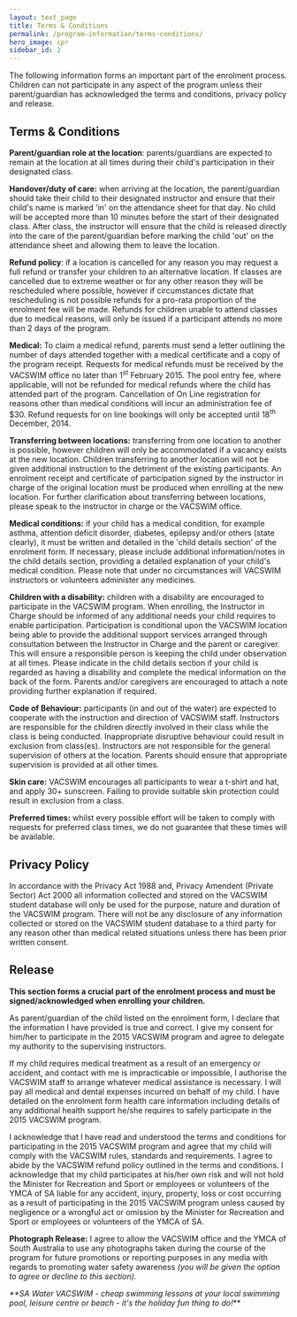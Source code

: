 ```yaml
---
layout: text_page
title: Terms & Conditions
permalink: /program-information/terms-conditions/
hero_image: cpr
sidebar_id: 2
---
```


The following information forms an important part of
the enrolment process. Children can not participate in
any aspect of the program unless
their parent/guardian has acknowledged the terms and
conditions, privacy policy and release.

## Terms &amp; Conditions

**Parent/guardian role at the location**:
parents/guardians are expected to remain at the location at all
times during their child's participation in their designated
class.

**Handover/duty of care:** when arriving at the
location, the parent/guardian should take their child to their
designated instructor and ensure that their child's name is marked
'in' on the attendance sheet for that day. No child will be
accepted more than 10 minutes before the start of their designated
class. After class, the instructor will ensure that the child is
released directly into the care of the parent/guardian before
marking the child 'out' on the attendance sheet and allowing them
to leave the location.

**Refund policy**: if a location is cancelled for
any reason you may request a full refund or transfer your children
to an alternative location. If classes are cancelled due to extreme
weather or for any other reason they will be rescheduled where
possible, however if circumstances dictate that rescheduling is not
possible refunds for a pro-rata proportion of the enrolment fee
will be made. Refunds for children unable to attend classes due to
medical reasons, will only be issued if a participant attends no
more than 2 days of the program.

**Medical:** To claim a medical refund, parents
must send a letter outlining the number of days attended together
with a medical certificate and a copy of the program receipt.
Requests for medical refunds must be received by the VACSWIM office
no later than 1<sup>st</sup> February 2015. The pool entry fee,
where applicable, will not be refunded for medical refunds where
the child has attended part of the program. Cancellation of On Line
registration for reasons other than medical conditions will incur
an administration fee of $30.  Refund requests for on line
bookings will only be accepted until 18<sup>th</sup> December,
2014.

**Transferring between locations:** transferring
from one location to another is possible, however children will
only be accommodated if a vacancy exists at the new location.
Children transferring to another location will not be given
additional instruction to the detriment of the existing
participants. An enrolment receipt and certificate of participation
signed by the instructor in charge of the original location must be
produced when enrolling at the new location. For further
clarification about transferring between locations, please speak to
the instructor in charge or the VACSWIM office.

**Medical conditions:** if your child has a medical
condition, for example asthma, attention deficit disorder,
diabetes, epilepsy and/or others (state clearly), it must
be written and detailed in the 'child details section' of the
enrolment form. If necessary, please include additional
information/notes in the child details section, providing a
detailed explanation of your child's medical condition. Please
note that under no circumstances will VACSWIM instructors or
volunteers administer any medicines.

**Children with a disability:** children with a
disability are encouraged to participate in the VACSWIM program.
When enrolling, the Instructor in Charge should be informed of any
additional needs your child requires to enable participation.
Participation is conditional upon the VACSWIM location being able
to provide the additional support services arranged through
consultation between the Instructor in Charge and the parent or
caregiver. This will ensure a responsible person is keeping the
child under observation at all times. Please indicate in the
child details section if your child is regarded as having a
disability and complete the medical information on the back of the
form. Parents and/or caregivers are encouraged to attach a
note providing further explanation if required.

**Code of Behaviour:** participants (in and out of
the water) are expected to cooperate with the instruction and
direction of VACSWIM staff. Instructors are responsible for the
children directly involved in their class while the class is being
conducted. Inappropriate disruptive behaviour could result in
exclusion from class(es). Instructors are not responsible for the
general supervision of others at the location. Parents should
ensure that appropriate supervision is provided at all other
times.

**Skin care:** VACSWIM encourages all participants
to wear a t-shirt and hat, and apply 30+ sunscreen. Failing to
provide suitable skin protection could result in exclusion from a
class.

**Preferred times:** whilst every possible effort
will be taken to comply with requests for preferred class times, we
do not guarantee that these times will be available.

## Privacy Policy

In accordance with the Privacy Act 1988 and, Privacy
Amendent (Private Sector) Act 2000 all information collected
and stored on the VACSWIM student database will only be used for
the purpose, nature and duration of the VACSWIM program. There will
not be any disclosure of any information collected or stored on the
VACSWIM student database to a third party for any reason other than
medical related situations unless there has been prior written
consent.

## Release

**This section forms a crucial part of the enrolment
process and must be signed/acknowledged when enrolling your
children.**

As parent/guardian of the child listed on the enrolment form, I
declare that the information I have provided is true and correct. I
give my consent for him/her to participate in the 2015 VACSWIM
program and agree to delegate my authority to the supervising
instructors.

If my child requires medical treatment as a result of an
emergency or accident, and contact with me is impracticable or
impossible, I authorise the VACSWIM staff to arrange whatever
medical assistance is necessary. I will pay all medical and dental
expenses incurred on behalf of my child. I have detailed on the
enrolment form health care information including details of any
additional health support he/she requires to safely participate in
the 2015 VACSWIM program.

I acknowledge that I have read and understood the terms and
conditions for participating in the 2015 VACSWIM program and
agree that my child will comply with the VACSWIM rules, standards
and requirements. I agree to abide by the VACSWIM refund policy
outlined in the terms and conditions. I acknowledge that my child
participates at his/her own risk and will not hold the Minister for
Recreation and Sport or employees or volunteers of the YMCA of
SA liable for any accident, injury, property, loss or cost
occurring as a result of participating in the 2015 VACSWIM program
unless caused by negligence or a wrongful act or omission by the
Minister for Recreation and Sport or employees or
volunteers of the YMCA of SA.

**Photograph Release:** I agree to allow the
VACSWIM office and the YMCA of South Australia to use any
photographs taken during the course of the program for future
promotions or reporting purposes in any media with regards to
promoting water safety awareness _(you will be given the option
to agree or decline to this section)._


_**SA Water VACSWIM - cheap swimming
lessons at your local swimming pool, leisure centre or beach - it's the holiday fun thing to do!_**
